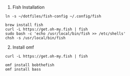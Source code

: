 1. Fish Installation

```
ln -s ~/dotfiles/fish-config ~/.config/fish

brew install fish  
curl -L https://get.oh-my.fish | fish
sudo bash -c 'echo /usr/local/bin/fish >> /etc/shells'
chsh -s /usr/local/bin/fish

```

2. Install omf
```
curl -L https://get.oh-my.fish | fish

omf install bobthefish
omf install bass
```